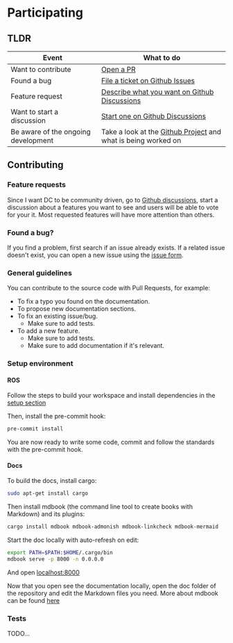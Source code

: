 # Participating

## TLDR

| Event                               | What to do                                                                                                                                    |
| ----------------------------------- | --------------------------------------------------------------------------------------------------------------------------------------------- |
| Want to contribute                  | [Open a PR](https://github.com/Minipada/ros2_data_collection/pulls)                                                                           |
| Found a bug                         | [File a ticket on Github Issues](https://github.com/Minipada/ros2_data_collection/issues/new?assignees=&labels=bug&template=issues.md&title=) |
| Feature request                     | [Describe what you want on Github Discussions](https://github.com/Minipada/ros2_data_collection/discussions)                                  |
| Want to start a discussion          | [Start one on Github Discussions](https://github.com/Minipada/ros2_data_collection/discussions)                                               |
| Be aware of the ongoing development | Take a look at the [Github Project](https://github.com/users/Minipada/projects/1) and what is being worked on                                 |

## Contributing

### Feature requests

Since I want DC to be community driven, go to [Github discussions](https://github.com/Minipada/ros2_data_collection/discussions), start a discussion about a features you want to see and users will be able to vote for your it. Most requested features will have more attention than others.

### Found a bug?

If you find a problem, first search if an issue already exists. If a related issue doesn't exist, you can open a new issue using the [issue form](https://github.com/Minipada/ros2_data_collection/issues/new?assignees=&labels=bug&template=bug_report.md&title=).

### General guidelines

You can contribute to the source code with Pull Requests, for example:

* To fix a typo you found on the documentation.
* To propose new documentation sections.
* To fix an existing issue/bug.
  * Make sure to add tests.
* To add a new feature.
  * Make sure to add tests.
  * Make sure to add documentation if it's relevant.


### Setup environment
#### ROS
Follow the steps to build your workspace and install dependencies in the [setup section](./setup.md)

Then, install the pre-commit hook:

```bash
pre-commit install
```

You are now ready to write some code, commit and follow the standards with the pre-commit hook.

#### Docs

To build the docs, install cargo:

```bash
sudo apt-get install cargo
```

Then install mdbook (the command line tool to create books with Markdown) and its plugins:

```bash
cargo install mdbook mdbook-admonish mdbook-linkcheck mdbook-mermaid
```

Start the doc locally with auto-refresh on edit:

```bash
export PATH=$PATH:$HOME/.cargo/bin
mdbook serve -p 8000 -n 0.0.0.0
```

And open [localhost:8000](http://localhost:8000)

Now that you open see the documentation locally, open the doc folder of the repository and edit the Markdown files you need. More about mdbook can be found [here](https://rust-lang.github.io/mdBook/guide/installation.html)


### Tests
TODO...
